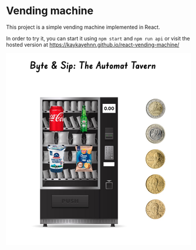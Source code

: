 # Vending machine

This project is a simple vending machine implemented in React.

In order to try it, you can start it using `npm start` and `npm run api` or visit the hosted version at https://kaykayehnn.github.io/react-vending-machine/

![Screenshot](/screenshots/main.jpg)

